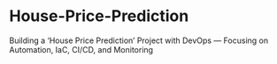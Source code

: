 # House-Price-Prediction
Building a ‘House Price Prediction’ Project with DevOps — Focusing on Automation, IaC, CI/CD, and Monitoring
